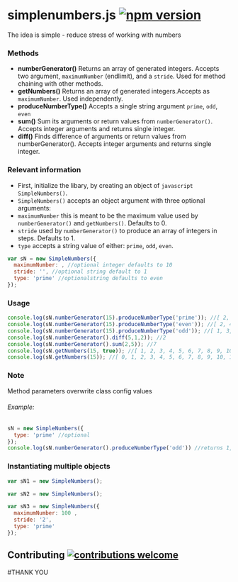 # simplenumbers.js [![npm version](https://badge.fury.io/js/simplenumbers.svg)](https://badge.fury.io/js/simplenumbers)

The idea is simple - reduce stress of working with numbers

### Methods

* **numberGenerator()**  Returns an array of generated integers. Accepts two argument, `maximumNumber` (endlimit), and a `stride`. Used for method chaining with other methods.
* **getNumbers()** Returns an array of generated integers.Accepts as `maximumNumber`. Used independently.
* **produceNumberType()** Accepts a single string argument `prime`, `odd`, `even`
* **sum()** Sum its arguments or return values from `numberGenerator()`. Accepts integer arguments and returns single integer.
* **diff()** Finds difference of arguments or return values from numberGenerator(). Accepts integer arguments and returns single integer.

### Relevant information
* First, initialize the libary, by creating an object of `javascript SimpleNumbers()`.
* `SimpleNumbers()` accepts an object argument with three optional arguments:
* `maximumNumber` this is meant to be the maximum value used by `numberGenerator()` and `getNumbers()`. Defaults to 0.
* `stride` used by `numberGenerator()` to produce an array of integers in steps. Defaults to 1.
* `type` accepts a string value of either: `prime`, `odd`, `even`.


```javascript
var sN = new SimpleNumbers({
  maximumNumber: , //optional integer defaults to 10
  stride: '', //optional string default to 1
  type: 'prime' //optionalstring defaults to even
});
```

### Usage
```javascript
console.log(sN.numberGenerator(15).produceNumberType('prime')); //[ 2, 3, 5, 7, 11, 13 ]
console.log(sN.numberGenerator(15).produceNumberType('even')); //[ 2, 4, 6, 8, 10, 12, 14 ]
console.log(sN.numberGenerator(15).produceNumberType('odd')); //[ 1, 3, 5, 7, 9, 11, 13, 15 ]
console.log(sN.numberGenerator().diff(5,1,2)); //2
console.log(sN.numberGenerator().sum(2,5)); //7
console.log(sN.getNumbers(15, true)); //[ 1, 2, 3, 4, 5, 6, 7, 8, 9, 10, 11, 12, 13, 14, 15 ]
console.log(sN.getNumbers(15)); //[ 0, 1, 2, 3, 4, 5, 6, 7, 8, 9, 10, 11, 12, 13, 14, 15 ]
```
### Note
Method parameters overwrite class config values
###### Example:
```javascript
sN = new SimpleNumbers({
  type: 'prime' //optional
});
console.log(sN.numberGenerator().produceNumberType('odd')) //returns 1,3,5,7,9
```


### Instantiating multiple objects

```javascript
var sN1 = new SimpleNumbers();

var sN2 = new SimpleNumbers();

var sN3 = new SimpleNumbers({
  maximumNumber: 100 , 
  stride: '2', 
  type: 'prime' 
});
```
## Contributing [![contributions welcome](https://img.shields.io/badge/contributions-welcome-brightgreen.svg?style=flat)](https://github.com/dwyl/esta/issues)

#THANK YOU